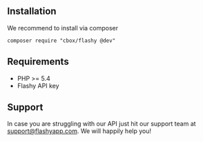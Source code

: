 ## Installation

We recommend to install via composer
```
composer require "cbox/flashy @dev"
```

## Requirements

- PHP >= 5.4
- Flashy API key

## Support

In case you are struggling with our API just hit our support team at support@flashyapp.com. We will happily help you!